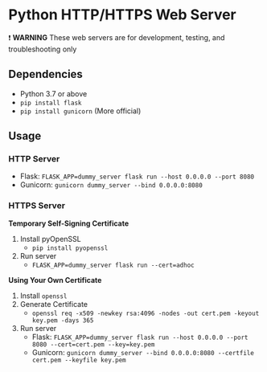 # Python HTTP/HTTPS Web Server

:exclamation: **WARNING** These web servers are for development, testing, and troubleshooting only 

## Dependencies

- Python 3.7 or above
- `pip install flask`
- `pip install gunicorn` (More official)

## Usage

### HTTP Server

- Flask: `FLASK_APP=dummy_server flask run --host 0.0.0.0 --port 8080`
- Gunicorn: `gunicorn dummy_server --bind 0.0.0.0:8080`


### HTTPS Server

**Temporary Self-Signing Certificate**

1. Install pyOpenSSL 
    - `pip install pyopenssl`
2. Run server
    - `FLASK_APP=dummy_server flask run --cert=adhoc`

**Using Your Own Certificate**

1. Install `openssl`
2. Generate Certificate
    - `openssl req -x509 -newkey rsa:4096 -nodes -out cert.pem -keyout key.pem -days 365`
2. Run server
    - Flask: `FLASK_APP=dummy_server flask run --host 0.0.0.0 --port 8080 --cert=cert.pem --key=key.pem`
    - Gunicorn: `gunicorn dummy_server --bind 0.0.0.0:8080 --certfile cert.pem --keyfile key.pem`

